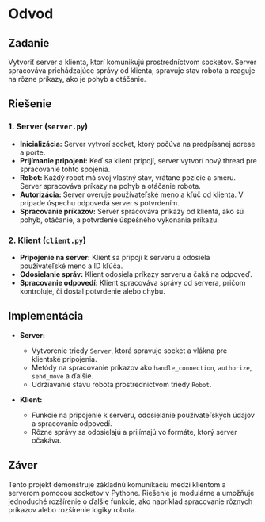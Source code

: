 # Odvod

## Zadanie

Vytvoriť server a klienta, ktorí komunikujú prostredníctvom socketov. Server spracováva prichádzajúce správy od klienta, spravuje stav robota a reaguje na rôzne príkazy, ako je pohyb a otáčanie.

## Riešenie

### 1. Server (`server.py`)

- **Inicializácia:** Server vytvorí socket, ktorý počúva na predpísanej adrese a porte.
- **Prijímanie pripojení:** Keď sa klient pripojí, server vytvorí nový thread pre spracovanie tohto spojenia.
- **Robot:** Každý robot má svoj vlastný stav, vrátane pozície a smeru. Server spracováva príkazy na pohyb a otáčanie robota.
- **Autorizácia:** Server overuje používateľské meno a kľúč od klienta. V prípade úspechu odpovedá server s potvrdením.
- **Spracovanie príkazov:** Server spracováva príkazy od klienta, ako sú pohyb, otáčanie, a potvrdenie úspešného vykonania príkazu.

### 2. Klient (`client.py`)

- **Pripojenie na server:** Klient sa pripojí k serveru a odosiela používateľské meno a ID kľúča.
- **Odosielanie správ:** Klient odosiela príkazy serveru a čaká na odpoveď.
- **Spracovanie odpovedí:** Klient spracováva správy od servera, pričom kontroluje, či dostal potvrdenie alebo chybu.

## Implementácia

- **Server:**

  - Vytvorenie triedy `Server`, ktorá spravuje socket a vlákna pre klientské pripojenia.
  - Metódy na spracovanie príkazov ako `handle_connection`, `authorize`, `send_move` a ďalšie.
  - Udržiavanie stavu robota prostredníctvom triedy `Robot`.

- **Klient:**
  - Funkcie na pripojenie k serveru, odosielanie používateľských údajov a spracovanie odpovedí.
  - Rôzne správy sa odosielajú a prijímajú vo formáte, ktorý server očakáva.

## Záver

Tento projekt demonštruje základnú komunikáciu medzi klientom a serverom pomocou socketov v Pythone. Riešenie je modulárne a umožňuje jednoduché rozšírenie o ďalšie funkcie, ako napríklad spracovanie rôznych príkazov alebo rozšírenie logiky robota.
